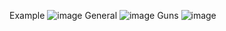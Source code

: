 Example
![image](https://github.com/strelokuser/brainout-stat-scraper/assets/42389263/9bf72fb7-86b1-4e47-8827-6178580ca63d)
General
![image](https://github.com/strelokuser/brainout-stat-scraper/assets/42389263/7d75cb40-a8c7-445d-8801-3ab3006da60a)
Guns
![image](https://github.com/strelokuser/brainout-stat-scraper/assets/42389263/6e3410cf-2d0f-4684-84f4-4693338ccd56)
